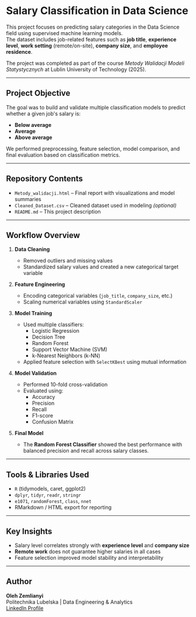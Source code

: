 # Salary Classification in Data Science

This project focuses on predicting salary categories in the Data Science field using supervised machine learning models.  
The dataset includes job-related features such as **job title**, **experience level**, **work setting** (remote/on-site), **company size**, and **employee residence**.

The project was completed as part of the course *Metody Walidacji Modeli Statystycznych* at Lublin University of Technology (2025).

---

## Project Objective

The goal was to build and validate multiple classification models to predict whether a given job's salary is:
- **Below average**
- **Average**
- **Above average**

We performed preprocessing, feature selection, model comparison, and final evaluation based on classification metrics.

---

## Repository Contents

- `Metody_walidacji.html` – Final report with visualizations and model summaries  
- `Cleaned_Dataset.csv` – Cleaned dataset used in modeling *(optional)*  
- `README.md` – This project description

---

## Workflow Overview

1. **Data Cleaning**
   - Removed outliers and missing values
   - Standardized salary values and created a new categorical target variable

2. **Feature Engineering**
   - Encoding categorical variables (`job_title`, `company_size`, etc.)
   - Scaling numerical variables using `StandardScaler`

3. **Model Training**
   - Used multiple classifiers:
     - Logistic Regression
     - Decision Tree
     - Random Forest
     - Support Vector Machine (SVM)
     - k-Nearest Neighbors (k-NN)
   - Applied feature selection with `SelectKBest` using mutual information

4. **Model Validation**
   - Performed 10-fold cross-validation
   - Evaluated using:
     - Accuracy
     - Precision
     - Recall
     - F1-score
     - Confusion Matrix

5. **Final Model**
   - The **Random Forest Classifier** showed the best performance with balanced precision and recall across salary classes.

---

## Tools & Libraries Used

- `R` (tidymodels, caret, ggplot2)
- `dplyr`, `tidyr`, `readr`, `stringr`
- `e1071`, `randomForest`, `class`, `nnet`
- RMarkdown / HTML export for reporting

---

## Key Insights

- Salary level correlates strongly with **experience level** and **company size**
- **Remote work** does not guarantee higher salaries in all cases
- Feature selection improved model stability and interpretability


---

## Author

**Oleh Zemlianyi**  
Politechnika Lubelska | Data Engineering & Analytics  
[LinkedIn Profile](https://www.linkedin.com/in/oleh-zemlianyi)  

